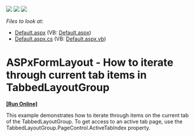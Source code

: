 <!-- default badges list -->
![](https://img.shields.io/endpoint?url=https://codecentral.devexpress.com/api/v1/VersionRange/128554645/12.2.7%2B)
[![](https://img.shields.io/badge/Open_in_DevExpress_Support_Center-FF7200?style=flat-square&logo=DevExpress&logoColor=white)](https://supportcenter.devexpress.com/ticket/details/E4578)
[![](https://img.shields.io/badge/📖_How_to_use_DevExpress_Examples-e9f6fc?style=flat-square)](https://docs.devexpress.com/GeneralInformation/403183)
<!-- default badges end -->
<!-- default file list -->
*Files to look at*:

* [Default.aspx](./CS/WebSite/Default.aspx) (VB: [Default.aspx](./VB/WebSite/Default.aspx))
* [Default.aspx.cs](./CS/WebSite/Default.aspx.cs) (VB: [Default.aspx.vb](./VB/WebSite/Default.aspx.vb))
<!-- default file list end -->
# ASPxFormLayout - How to iterate through current tab items in TabbedLayoutGroup
<!-- run online -->
**[[Run Online]](https://codecentral.devexpress.com/e4578/)**
<!-- run online end -->


<p>This example demonstrates how to iterate through items on the current tab of the TabbedLayoutGroup. To get access to an active tab page, use the TabbedLayoutGroup.PageControl.ActiveTabIndex property.</p>

<br/>


